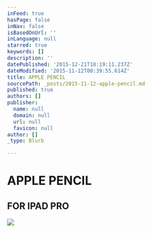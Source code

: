 ```yaml
---
inFeed: true
hasPage: false
inNav: false
isBasedOnUrl: ''
inLanguage: null
starred: true
keywords: []
description: ''
datePublished: '2015-12-21T18:19:11.237Z'
dateModified: '2015-11-12T00:39:55.614Z'
title: APPLE PENCIL
sourcePath: _posts/2015-11-12-apple-pencil.md
published: true
authors: []
publisher:
  name: null
  domain: null
  url: null
  favicon: null
author: []
_type: Blurb

---
```

# APPLE PENCIL

## FOR IPAD PRO
![](https://the-grid-user-content.s3-us-west-2.amazonaws.com/e0679b59-fdce-4872-95aa-8cc8314b8ad9.png)